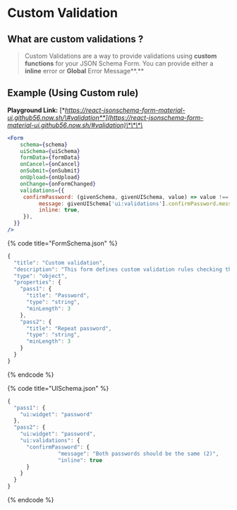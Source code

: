 # Custom Validation

## What are custom validations ?

> Custom Validations are a way to provide validations using **custom functions** for your JSON Schema Form. You can provide either a **inline** error or **Global** Error Message**.**

## **Example \(Using Custom rule\)**

**Playground Link:** [**https://react-jsonschema-form-material-ui.github56.now.sh/\#validation**](https://react-jsonschema-form-material-ui.github56.now.sh/#validation)\*\*\*\*

```jsx
<Form
	schema={schema}
	uiSchema={uiSchema}
	formData={formData}
	onCancel={onCancel}
	onSubmit={onSubmit}
	onUpload={onUpload}
	onChange={onFormChanged}
	validations={{
     confirmPassword: (givenSchema, givenUISchema, value) => value !== formData.pass1 && ({
          message: givenUISchema['ui:validations'].confirmPassword.message,
          inline: true,
     }),
  }}
/>
```

{% code title="FormSchema.json" %}
```javascript
{
  "title": "Custom validation",
  "description": "This form defines custom validation rules checking that the two passwords match.",
  "type": "object",
  "properties": {
    "pass1": {
      "title": "Password",
      "type": "string",
      "minLength": 3
    },
    "pass2": {
      "title": "Repeat password",
      "type": "string",
      "minLength": 3
    }
  }
}

```
{% endcode %}

{% code title="UISchema.json" %}
```javascript
{
  "pass1": {
    "ui:widget": "password"
  },
  "pass2": {
    "ui:widget": "password",
    "ui:validations": {
      "confirmPassword": {
				"message": "Both passwords should be the same (2)",
				"inline": true
      }
    }
  }
}

```
{% endcode %}

